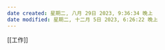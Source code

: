 ```yaml
---
date created: 星期二, 八月 29日 2023, 9:36:34 晚上
date modified: 星期二, 十二月 5日 2023, 6:26:22 晚上
---
```

[[工作]]
